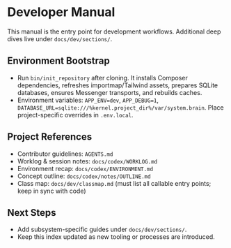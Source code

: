 # Developer Manual

This manual is the entry point for development workflows. Additional deep dives live under `docs/dev/sections/`.

## Environment Bootstrap

- Run `bin/init_repository` after cloning. It installs Composer dependencies, refreshes importmap/Tailwind assets, prepares SQLite databases, ensures Messenger transports, and rebuilds caches.
- Environment variables: `APP_ENV=dev`, `APP_DEBUG=1`, `DATABASE_URL=sqlite:///%kernel.project_dir%/var/system.brain`. Place project-specific overrides in `.env.local`.

## Project References

- Contributor guidelines: `AGENTS.md`
- Worklog & session notes: `docs/codex/WORKLOG.md`
- Environment recap: `docs/codex/ENVIRONMENT.md`
- Concept outline: `docs/codex/notes/OUTLINE.md`
- Class map: `docs/dev/classmap.md` (must list all callable entry points; keep in sync with code)

## Next Steps

- Add subsystem-specific guides under `docs/dev/sections/`.
- Keep this index updated as new tooling or processes are introduced.
